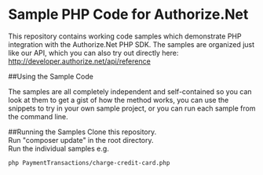 # Sample PHP Code for Authorize.Net

This repository contains working code samples which demonstrate PHP integration with the Authorize.Net PHP SDK.
The samples are organized just like our API, which you can also try out directly here: http://developer.authorize.net/api/reference


##Using the Sample Code

The samples are all completely independent and self-contained so you can look at them to get a gist of how the method works, you can use the snippets to try in your own sample project, or you can run each sample from the command line.

##Running the Samples
Clone this repository.  
Run "composer update" in the root directory.  
Run the individual samples e.g.   
````
php PaymentTransactions/charge-credit-card.php
````
